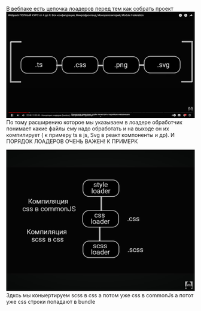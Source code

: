 
В вебпаке есть цепочка лоадеров перед  тем как собрать проект 
<img src="./assets/Screenshot%20(414).png" />
По тому расширению которое мы указываем в лоадере обработчик понимает какие файлы ему надо обработать и на выходе он их компилирует ( к примеру ts в js, Svg  в реакт компоненты и др). И ПОРЯДОК ЛОАДЕРОВ ОЧЕНЬ ВАЖЕН!
К ПРИМЕРК

<img src="./assets/photo_2023-12-18_16-16-22.jpg">
Здксь мы коныертируем scss  в css а потом уже css  в commonJs  а потот уже css строки попадают в bundle